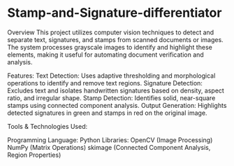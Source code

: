 # Stamp-and-Signature-differentiator
Overview
This project utilizes computer vision techniques to detect and separate text, signatures, and stamps from scanned documents or 
images. The system processes grayscale images to identify and highlight these elements, making it useful for automating document verification and analysis.

Features:
Text Detection: Uses adaptive thresholding and morphological operations to identify and remove text regions.
Signature Detection: Excludes text and isolates handwritten signatures based on density, aspect ratio, and irregular shape.
Stamp Detection: Identifies solid, near-square stamps using connected component analysis.
Output Generation: Highlights detected signatures in green and stamps in red on the original image.

Tools & Technologies Used:

Programming Language: Python
Libraries:
OpenCV (Image Processing)
NumPy (Matrix Operations)
skimage (Connected Component Analysis, Region Properties)
